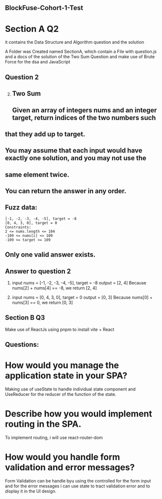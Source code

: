 ## BlockFuse-Cohort-1-Test

# Section A Q2

it contains the Data Structure and Algorithm question and the solution

A Folder was Created named SectionA, which contain a File with question.js and a docs of the solution of the Two Sum Question and make use of Brute Force for the dsa and JavaScript

## Question 2

2. ## Two Sum
   ## Given an array of integers nums and an integer target, return indices of the two numbers such

## that they add up to target.

## You may assume that each input would have exactly one solution, and you may not use the

## same element twice.

## You can return the answer in any order.

## Fuzz data:

    [-1, -2, -3, -4, -5], target = -8
    [0, 4, 3, 0], target = 0
    Constraints:
    2 <= nums.length <= 104
    -109 <= nums[i] <= 109
    -109 <= target <= 109

## Only one valid answer exists.

## Answer to question 2

1.  input nums = [-1, -2, -3, -4, -5], target = -8
    output = [2, 4]
    Because nums[2] + nums[4] == -8, we return [2, 4]

2.  input nums = [0, 4, 3, 0], target = 0
    output = [0, 3]
    Because nums[0] + nums[3] == 0, we return [0, 3]

## Section B Q3

Make use of ReactJs using pnpm to install vite + React

## Questions:

# How would you manage the application state in your SPA?

Making use of useState to handle individual state component and UseReducer for the reducer of the function of the state.

# Describe how you would implement routing in the SPA.

To implement routing, i will use react-router-dom

# How would you handle form validation and error messages?

Form Validation can be handle byu using the controlled for the form input and for the error messages i can use state to tract validation error and to display it in the UI design.
